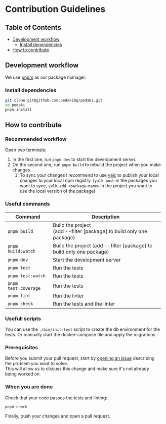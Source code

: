 # Contribution Guidelines

## Table of Contents

- [Development workflow](#development-workflow)
    - [Install dependencies](#install-dependencies)
- [How to contribute](#how-to-contribute)

## Development workflow

We use [pnpm](https://pnpm.js.org/) as our package manager.

### Install dependencies

```bash
git clone git@github.com:pedakihq/pedaki.git
cd pedaki
pnpm install
```

## How to contribute

### Recommended workflow

Open two terminals:
1. In the first one, run `pnpm dev` to start the development server.
2. On the second one, run `pnpm build` to rebuild the project when you make changes.
   1. To sync your changes I recommend to use [yalc](https://github.com/wclr/yalc) to publish your local changes to your local npm registry. (`yalk push` in the packages you want to sync, `yalk add <package-name>` in the project you want to use the local version of the package)

### Useful commands

| Command              | Description                                                                 |
|----------------------|-----------------------------------------------------------------------------|
| `pnpm build`         | Build the project   <br/>(add --filter [package] to build only one package) |
| `pnpm build:watch`   | Build the project   (add --filter [package] to build only one package)      |
| `pnpm dev`           | Start the development server                                                |
| `pnpm test`          | Run the tests                                                               |
| `pnpm test:watch`    | Run the tests                                                               |
| `pnpm test:coverage` | Run the tests                                                               |
| `pnpm lint`          | Run the linter                                                              |
| `pnpm check`         | Run the tests and the linter                                                |

### Usefull scripts

You can use the `./bin/init-test` script to create the db environment for the tests.
Or manually start the docker-compose file and apply the migrations.

### Prerequisites

Before you submit your pull request, start by [opening an issue](https://github.com/PedakiHQ/pedaki/issues/new/choose)
describing the problem you want to solve.\
This will allow us to discuss this change and make sure it's not already being worked on.

### When you are done

Check that your code passes the tests and linting:

```bash
pnpm check
```

Finally, push your changes and open a pull request.


